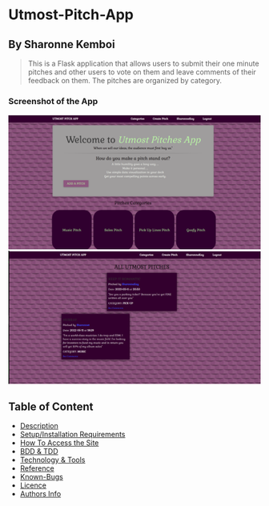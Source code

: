 # Utmost-Pitch-App



## By Sharonne Kemboi

> This is a Flask application that allows users to submit their one minute pitches and other users to vote on them and leave comments of their feedback on them. The pitches are organized by category. 

### Screenshot of the App
<img src="https://github.com/SharonneKemboi/Utmost-Pitch-App/blob/master/app/static/photos/Screenshot%20from%202022-05-11%2020-53-17.png">
<img src="https://github.com/SharonneKemboi/Utmost-Pitch-App/blob/master/app/static/photos/Screenshot%20from%202022-05-11%2020-54-52.png">


## Table of Content

+ [Description](#description)
+ [Setup/Installation Requirements](setup&installationrequirements)
+ [How To Access the Site](#howtoaccessthesite)
+ [BDD & TDD](#bdd&tdd)
+ [Technology & Tools](#technology&tools)
+ [Reference](#reference)
+ [Known-Bugs](#knownbugs)
+ [Licence](#licence)
+ [Authors Info](#authors-info)